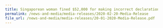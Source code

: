 ```yaml
---
title: Singaporean woman fined $52,000 for making incorrect declarations and other offences under the Customs Act 
permalink: /news-and-media/media-releases/2020-02-20-Media-Release
file_url: /news-and-media/media-releases/20-01-2020-Media-Release.pdf
---
```


